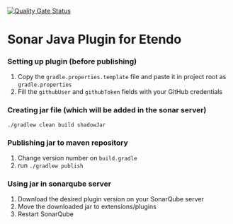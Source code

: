 [![Quality Gate Status](https://sonar.etendo.cloud/api/project_badges/measure?project=etendosoftware_etendo_sonar_java_plugin_AYr6uYUVCucK2F9Bx-rk&metric=alert_status&token=sqb_865515ecfdb83773df450a229b23a4966c7577af)](https://sonar.etendo.cloud/dashboard?id=etendosoftware_etendo_sonar_java_plugin_AYr6uYUVCucK2F9Bx-rk)

# Sonar Java Plugin for Etendo

### Setting up plugin (before publishing)
1. Copy the `gradle.properties.template` file and paste it in project root as `gradle.properties`
2. Fill the `githubUser` and `githubToken` fields with your GitHub credentials

### Creating jar file (which will be added in the sonar server)

`./gradlew clean build shadowJar`

### Publishing jar to maven repository

1. Change version number on `build.gradle`
2. run `./gradlew publish`

### Using jar in sonarqube server
1. Download the desired plugin version on your SonarQube server
2. Move the downloaded jar to extensions/plugins
3. Restart SonarQube